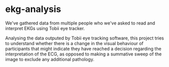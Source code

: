 # ekg-analysis

We've gathered data from multiple people who we've asked to read and interpret EKGs using Tobii eye tracker.

Analysing the data outputed by Tobii eye tracking software, this project tries to understand whether there is a change in the visual behaviour of participants that might indicate they have reached a decision regarding the interpretation of the ECG, as opposed to making a summative sweep of the image to exclude any additional pathology.
